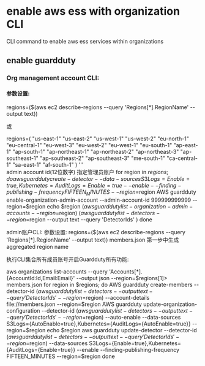 # enable aws ess with organization CLI
CLI command to enable aws ess services within organizations
## enable guardduty
### Org management account CLI:
#### 参数设置:
>
regions=($(aws ec2 describe-regions --query 'Regions[*].RegionName' --output text))

或
>
regions=( 
    "us-east-1" 
    "us-east-2" 
    "us-west-1" 
    "us-west-2"
    "eu-north-1" 
    "eu-central-1" 
    "eu-west-3" 
    "eu-west-2" 
    "eu-west-1" 
    "eu-south-1"
    "ap-east-1"
    "ap-south-1" 
    "ap-northeast-1" 
    "ap-northeast-2" 
    "ap-northeast-3" 
    "ap-southeast-1" 
    "ap-southeast-2"
    "ap-southeast-3"
    "me-south-1"
    "ca-central-1"
    "sa-east-1"
    "af-south-1"
   ) 
 '''  
admin account id(12位数字)
指定管理员账户
for region in $regions; do
aws guardduty create-detector --data-sources   S3Logs={Enable=true},Kubernetes={AuditLogs={Enable=true}} --enable --finding-publishing-frequency FIFTEEN_MINUTES --region=$region
AWS  guardduty enable-organization-admin-account --admin-account-id 999999999999 --region=$region 
echo $region $(aws guardduty list-organization-admin-accounts --region=$region) $(aws guardduty list-detectors --region=$region --output text --query 'DetectorIds' )
done

admin账户CLI:
参数设置:
regions=($(aws ec2 describe-regions --query 'Regions[*].RegionName' --output text))
members.json 第一步中生成
aggregated region name

执行CLI集合所有成员账号开启Guardduty所有功能:

aws organizations list-accounts  --query 'Accounts[*].{AccountId:Id,Email:Email}' --output json --region=$regions[1]> members.json
for region in $regions; do
AWS  guardduty create-members --detector-id $(aws guardduty list-detectors --output text --query 'DetectorIds' --region=$region)  --account-details  file://members.json --region=$region
AWS  guardduty update-organization-configuration --detector-id $(aws guardduty list-detectors --output text --query 'DetectorIds' --region=$region)   --auto-enable --data-sources S3Logs={AutoEnable=true},Kubernetes={AuditLogs={AutoEnable=true}} --region=$region
echo $region
aws guardduty update-detector --detector-id $(aws guardduty list-detectors --output text --query 'DetectorIds' --region=$region) --data-sources   S3Logs={Enable=true},Kubernetes={AuditLogs={Enable=true}} --enable --finding-publishing-frequency FIFTEEN_MINUTES --region=$region
done

